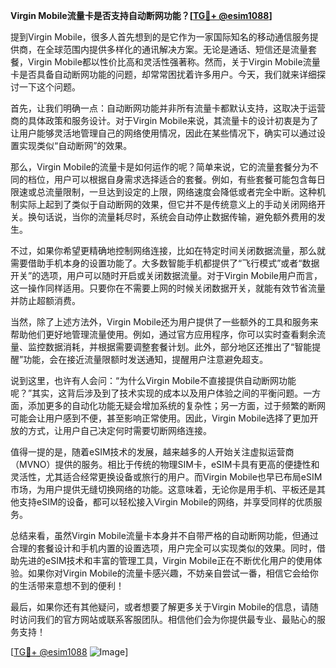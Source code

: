 **Virgin Mobile流量卡是否支持自动断网功能？[[TG💪+ @esim1088](https://t.me/s/esim1088)]**

提到Virgin Mobile，很多人首先想到的是它作为一家国际知名的移动通信服务提供商，在全球范围内提供多样化的通讯解决方案。无论是通话、短信还是流量套餐，Virgin Mobile都以性价比高和灵活性强著称。然而，关于Virgin Mobile流量卡是否具备自动断网功能的问题，却常常困扰着许多用户。今天，我们就来详细探讨一下这个问题。

首先，让我们明确一点：自动断网功能并非所有流量卡都默认支持，这取决于运营商的具体政策和服务设计。对于Virgin Mobile来说，其流量卡的设计初衷是为了让用户能够灵活地管理自己的网络使用情况，因此在某些情况下，确实可以通过设置实现类似“自动断网”的效果。

那么，Virgin Mobile的流量卡是如何运作的呢？简单来说，它的流量套餐分为不同的档位，用户可以根据自身需求选择适合的套餐。例如，有些套餐可能包含每日限速或总流量限制，一旦达到设定的上限，网络速度会降低或者完全中断。这种机制实际上起到了类似于自动断网的效果，但它并不是传统意义上的手动关闭网络开关。换句话说，当你的流量耗尽时，系统会自动停止数据传输，避免额外费用的发生。

不过，如果你希望更精确地控制网络连接，比如在特定时间关闭数据流量，那么就需要借助手机本身的设置功能了。大多数智能手机都提供了“飞行模式”或者“数据开关”的选项，用户可以随时开启或关闭数据流量。对于Virgin Mobile用户而言，这一操作同样适用。只要你在不需要上网的时候关闭数据开关，就能有效节省流量并防止超额消费。

当然，除了上述方法外，Virgin Mobile还为用户提供了一些额外的工具和服务来帮助他们更好地管理流量使用。例如，通过官方应用程序，你可以实时查看剩余流量、监控数据消耗，并根据需要调整套餐计划。此外，部分地区还推出了“智能提醒”功能，会在接近流量限额时发送通知，提醒用户注意避免超支。

说到这里，也许有人会问：“为什么Virgin Mobile不直接提供自动断网功能呢？”其实，这背后涉及到了技术实现的成本以及用户体验之间的平衡问题。一方面，添加更多的自动化功能无疑会增加系统的复杂性；另一方面，过于频繁的断网可能会让用户感到不便，甚至影响正常使用。因此，Virgin Mobile选择了更加开放的方式，让用户自己决定何时需要切断网络连接。

值得一提的是，随着eSIM技术的发展，越来越多的人开始关注虚拟运营商（MVNO）提供的服务。相比于传统的物理SIM卡，eSIM卡具有更高的便捷性和灵活性，尤其适合经常更换设备或旅行的用户。而Virgin Mobile也早已布局eSIM市场，为用户提供无缝切换网络的功能。这意味着，无论你是用手机、平板还是其他支持eSIM的设备，都可以轻松接入Virgin Mobile的网络，并享受同样的优质服务。

总结来看，虽然Virgin Mobile流量卡本身并不自带严格的自动断网功能，但通过合理的套餐设计和手机内置的设置选项，用户完全可以实现类似的效果。同时，借助先进的eSIM技术和丰富的管理工具，Virgin Mobile正在不断优化用户的使用体验。如果你对Virgin Mobile的流量卡感兴趣，不妨亲自尝试一番，相信它会给你的生活带来意想不到的便利！

最后，如果你还有其他疑问，或者想要了解更多关于Virgin Mobile的信息，请随时访问我们的官方网站或联系客服团队。相信他们会为你提供最专业、最贴心的服务支持！

[[TG💪+ @esim1088](https://t.me/s/esim1088) ![Image](https://i.postimg.cc/4NQfJmqS/Snipaste-2025-05-13-00-14-12.png)]